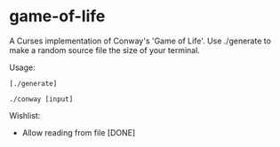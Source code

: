 game-of-life
============

A Curses implementation of Conway's 'Game of Life'. Use ./generate to make a random source file the size of your terminal.

Usage:

	[./generate]
	
	./conway [input]

Wishlist:

* Allow reading from file [DONE]
